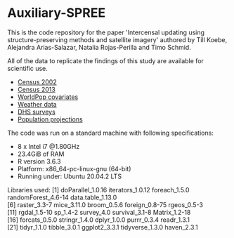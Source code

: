 # Auxiliary-SPREE

This is the code repository for the paper 'Intercensal updating using structure-preserving methods and satellite imagery' authored by Till Koebe, Alejandra Arias-Salazar, Natalia Rojas-Perilla and Timo Schmid.

All of the data to replicate the findings of this study are available for scientific use.

- [Census 2002](http://anads.ansd.sn/index.php/catalog/9)
- [Census 2013](http://anads.ansd.sn/index.php/catalog/51)
- [WorldPop covariates](https://www.worldpop.org/project/categories?id=14)
- [Weather data](https://www.worldclim.org/data/worldclim21.html)
- [DHS surveys](https://dhsprogram.com/methodology/survey-search.cfm?pgtype=main&SrvyTp=country&ctry_id=36)
- [Population projections](http://www.ansd.sn/ressources/publications/indicateurs/Projections-demographiques-2013-2025+.htm)

The code was run on a standard machine with following specifications:
- 8 x Intel i7 @1.80GHz
- 23.4GiB of RAM
- R version 3.6.3
- Platform: x86_64-pc-linux-gnu (64-bit)
- Running under: Ubuntu 20.04.2 LTS

Libraries used:
 [1] doParallel_1.0.16   iterators_1.0.12    foreach_1.5.0       randomForest_4.6-14 data.table_1.13.0  
 [6] raster_3.3-7        mice_3.11.0         broom_0.5.6         foreign_0.8-75      rgeos_0.5-3        
[11] rgdal_1.5-10        sp_1.4-2            survey_4.0          survival_3.1-8      Matrix_1.2-18      
[16] forcats_0.5.0       stringr_1.4.0       dplyr_1.0.0         purrr_0.3.4         readr_1.3.1        
[21] tidyr_1.1.0         tibble_3.0.1        ggplot2_3.3.1       tidyverse_1.3.0     haven_2.3.1